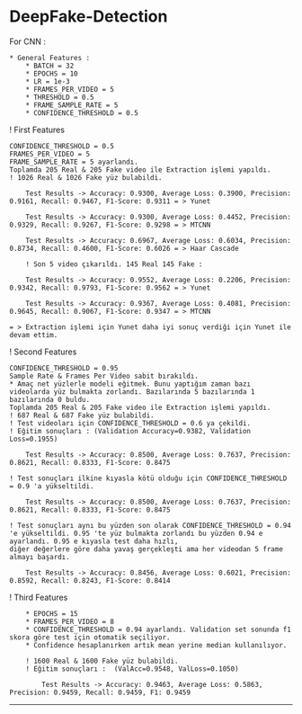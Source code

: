 # DeepFake-Detection
For CNN : 

	* General Features : 
		* BATCH = 32
		* EPOCHS = 10
		* LR = 1e-3
		* FRAMES_PER_VIDEO = 5
		* THRESHOLD = 0.5
		* FRAME_SAMPLE_RATE = 5
		* CONFIDENCE_THRESHOLD = 0.5

! First Features
  
	CONFIDENCE_THRESHOLD = 0.5
	FRAMES_PER_VIDEO = 5
	FRAME_SAMPLE_RATE = 5 ayarlandı.
	Toplamda 205 Real & 205 Fake video ile Extraction işlemi yapıldı.
	! 1026 Real & 1026 Fake yüz bulabildi.
	
		Test Results -> Accuracy: 0.9300, Average Loss: 0.3900, Precision: 0.9161, Recall: 0.9467, F1-Score: 0.9311 = > Yunet
		
		Test Results -> Accuracy: 0.9300, Average Loss: 0.4452, Precision: 0.9329, Recall: 0.9267, F1-Score: 0.9298 = > MTCNN
		
		Test Results -> Accuracy: 0.6967, Average Loss: 0.6034, Precision: 0.8734, Recall: 0.4600, F1-Score: 0.6026 = > Haar Cascade

		! Son 5 video çıkarıldı. 145 Real 145 Fake :
		
		Test Results -> Accuracy: 0.9552, Average Loss: 0.2206, Precision: 0.9342, Recall: 0.9793, F1-Score: 0.9562 = > Yunet
		
		Test Results -> Accuracy: 0.9367, Average Loss: 0.4081, Precision: 0.9645, Recall: 0.9067, F1-Score: 0.9347 = > MTCNN
		
	= > Extraction işlemi için Yunet daha iyi sonuç verdiği için Yunet ile devam ettim.	
	
! Second Features

	CONFIDENCE_THRESHOLD = 0.95
	Sample Rate & Frames Per Video sabit bırakıldı.
	* Amaç net yüzlerle modeli eğitmek. Bunu yaptığım zaman bazı videolarda yüz bulmakta zorlandı. Bazılarında 5 bazılarında 1 bazılarında 0 buldu.
	Toplamda 205 Real & 205 Fake video ile Extraction işlemi yapıldı.
	! 687 Real & 687 Fake yüz bulabildi.
	! Test videoları için CONFIDENCE_THRESHOLD = 0.6 ya çekildi.
	! Eğitim sonuçları : (Validation Accuracy=0.9382, Validation Loss=0.1955)
	
		Test Results -> Accuracy: 0.8500, Average Loss: 0.7637, Precision: 0.8621, Recall: 0.8333, F1-Score: 0.8475
		
	! Test sonuçları ilkine kıyasla kötü olduğu için CONFIDENCE_THRESHOLD = 0.9 'a yükseltildi.
	
		Test Results -> Accuracy: 0.8500, Average Loss: 0.7637, Precision: 0.8621, Recall: 0.8333, F1-Score: 0.8475
		
	! Test sonuçları aynı bu yüzden son olarak CONFIDENCE_THRESHOLD = 0.94 'e yükseltildi. 0.95 'te yüz bulmakta zorlandı bu yüzden 0.94 e ayarlandı. 0.95 e kıyasla test daha hızlı,
	diğer değerlere göre daha yavaş gerçekleşti ama her videodan 5 frame almayı başardı.
		
		Test Results -> Accuracy: 0.8456, Average Loss: 0.6021, Precision: 0.8592, Recall: 0.8243, F1-Score: 0.8414
		
! Third Features

		* EPOCHS = 15
		* FRAMES_PER_VIDEO = 8
		* CONFIDENCE_THRESHOLD = 0.94 ayarlandı. Validation set sonunda f1 skora göre test için otomatik seçiliyor. 
		* Confidence hesaplanırken artık mean yerine median kullanılıyor. 
		
		! 1600 Real & 1600 Fake yüz bulabildi.
		! Eğitim sonuçları :  (ValAcc=0.9548, ValLoss=0.1050)
		
			Test Results -> Accuracy: 0.9463, Average Loss: 0.5863, Precision: 0.9459, Recall: 0.9459, F1: 0.9459
		
	


****
